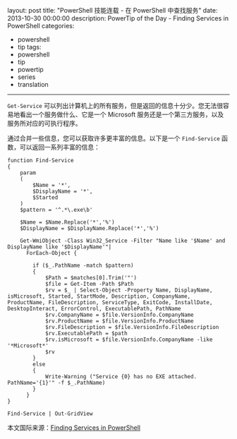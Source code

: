 ﻿layout: post
title: "PowerShell 技能连载 - 在 PowerShell 中查找服务"
date: 2013-10-30 00:00:00
description: PowerTip of the Day - Finding Services in PowerShell
categories:
- powershell
- tip
tags:
- powershell
- tip
- powertip
- series
- translation
---
`Get-Service` 可以列出计算机上的所有服务，但是返回的信息十分少。您无法很容易地看出一个服务做什么、它是一个 Microsoft 服务还是一个第三方服务，以及服务所对应的可执行程序。

通过合并一些信息，您可以获取许多更丰富的信息。以下是一个 `Find-Service` 函数，可以返回一系列丰富的信息：

	function Find-Service
	{
	    param
	    (
	        $Name = '*',
	        $DisplayName = '*',
	        $Started 
	    )
	    $pattern = '^.*\.exe\b'
	
	    $Name = $Name.Replace('*','%')
	    $DisplayName = $DisplayName.Replace('*','%')
	
	    Get-WmiObject -Class Win32_Service -Filter "Name like '$Name' and DisplayName like '$DisplayName'"|
	      ForEach-Object {
	
	        if ($_.PathName -match $pattern)
	        {
	            $Path = $matches[0].Trim('"')
	            $file = Get-Item -Path $Path
	            $rv = $_ | Select-Object -Property Name, DisplayName, isMicrosoft, Started, StartMode, Description, CompanyName, ProductName, FileDescription, ServiceType, ExitCode, InstallDate, DesktopInteract, ErrorControl, ExecutablePath, PathName
	            $rv.CompanyName = $file.VersionInfo.CompanyName
	            $rv.ProductName = $file.VersionInfo.ProductName
	            $rv.FileDescription = $file.VersionInfo.FileDescription
	            $rv.ExecutablePath = $path
	            $rv.isMicrosoft = $file.VersionInfo.CompanyName -like '*Microsoft*'
	            $rv
	        }
	        else
	        {
	            Write-Warning ("Service {0} has no EXE attached. PathName='{1}'" -f $_.PathName)
	        }
	      }
	}
	 
	Find-Service | Out-GridView

<!--more-->
本文国际来源：[Finding Services in PowerShell](http://community.idera.com/powershell/powertips/b/tips/posts/finding-services-in-powershell)
